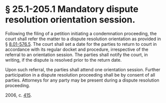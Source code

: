# § 25.1-205.1 Mandatory dispute resolution orientation session.

<p>Following the filing of a petition initiating a condemnation proceeding, the court shall refer the matter to a dispute resolution orientation as provided in § <a href='http://law.lis.virginia.gov/vacode/8.01-576.5/'>8.01-576.5</a>. The court shall set a date for the parties to return to court in accordance with its regular docket and procedure, irrespective of the referral to an orientation session. The parties shall notify the court, in writing, if the dispute is resolved prior to the return date.</p><p>Upon such referral, the parties shall attend one orientation session. Further participation in a dispute resolution proceeding shall be by consent of all parties. Attorneys for any party may be present during a dispute resolution proceeding.</p><p>2006, c. <a href='http://lis.virginia.gov/cgi-bin/legp604.exe?061+ful+CHAP0415'>415</a>.</p>